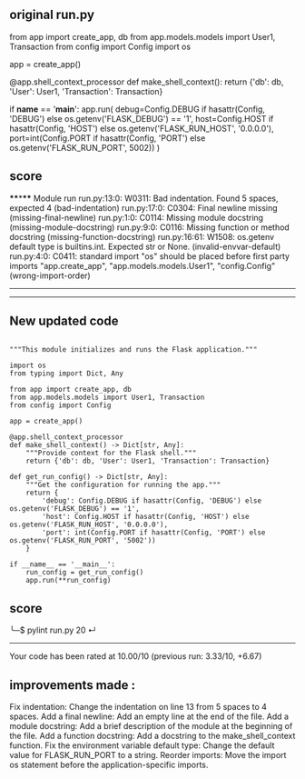 ## original run.py

from app import create_app, db
from app.models.models import User1, Transaction
from config import Config
import os

app = create_app()

@app.shell_context_processor
def make_shell_context():
return {'db': db, 'User': User1, 'Transaction': Transaction}

if **name** == '**main**':
app.run(
debug=Config.DEBUG if hasattr(Config, 'DEBUG') else os.getenv('FLASK_DEBUG') == '1',
host=Config.HOST if hasattr(Config, 'HOST') else os.getenv('FLASK_RUN_HOST', '0.0.0.0'),
port=int(Config.PORT if hasattr(Config, 'PORT') else os.getenv('FLASK_RUN_PORT', 5002))
)

## score

**\*\***\***\*\*** Module run
run.py:13:0: W0311: Bad indentation. Found 5 spaces, expected 4 (bad-indentation)
run.py:17:0: C0304: Final newline missing (missing-final-newline)
run.py:1:0: C0114: Missing module docstring (missing-module-docstring)
run.py:9:0: C0116: Missing function or method docstring (missing-function-docstring)
run.py:16:61: W1508: os.getenv default type is builtins.int. Expected str or None. (invalid-envvar-default)
run.py:4:0: C0411: standard import "os" should be placed before first party imports "app.create_app", "app.models.models.User1", "config.Config" (wrong-import-order)

---

---

## New updated code

```

"""This module initializes and runs the Flask application."""

import os
from typing import Dict, Any

from app import create_app, db
from app.models.models import User1, Transaction
from config import Config

app = create_app()

@app.shell_context_processor
def make_shell_context() -> Dict[str, Any]:
    """Provide context for the Flask shell."""
    return {'db': db, 'User': User1, 'Transaction': Transaction}

def get_run_config() -> Dict[str, Any]:
    """Get the configuration for running the app."""
    return {
        'debug': Config.DEBUG if hasattr(Config, 'DEBUG') else os.getenv('FLASK_DEBUG') == '1',
        'host': Config.HOST if hasattr(Config, 'HOST') else os.getenv('FLASK_RUN_HOST', '0.0.0.0'),
        'port': int(Config.PORT if hasattr(Config, 'PORT') else os.getenv('FLASK_RUN_PORT', '5002'))
    }

if __name__ == '__main__':
    run_config = get_run_config()
    app.run(**run_config)
```

## score

╰─$ pylint run.py 20 ↵

---

Your code has been rated at 10.00/10 (previous run: 3.33/10, +6.67)

## improvements made :

Fix indentation:
Change the indentation on line 13 from 5 spaces to 4 spaces.
Add a final newline:
Add an empty line at the end of the file.
Add a module docstring:
Add a brief description of the module at the beginning of the file.
Add a function docstring:
Add a docstring to the make_shell_context function.
Fix the environment variable default type:
Change the default value for FLASK_RUN_PORT to a string.
Reorder imports:
Move the import os statement before the application-specific imports.
